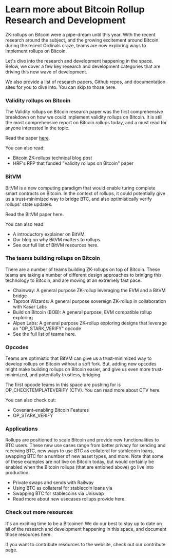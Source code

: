 # Learn more about Bitcoin Rollup Research and Development

ZK-rollups on Bitcoin were a pipe-dream until this year. With the recent research around the subject, and the growing excitement around Bitcoin during the recent Ordinals craze, teams are now exploring ways to implement rollups on Bitcoin.

Let's dive into the research and development happening in the space. Below, we cover a few key research and development categories that are driving this new wave of development.

We also provide a list of research papers, Github repos, and documentation sites for you to dive into. You can skip to those here.

### Validity rollups on Bitcoin

The Validity rollups on Bitcoin research paper was the first comprehensive breakdown on how we could implement validity rollups on Bitcoin. It is still the most comprehensive report on Bitcoin rollups today, and a must read for anyone interested in the topic.

Read the paper [here](https://bitcoinrollups.org/).

You can also read:

- Bitcoin ZK-rollups technical blog post
- HRF's RFP that funded "Validity rollups on Bitcoin" paper

### BitVM

BitVM is a new computing paradigm that would enable turing complete smart contracts on Bitcoin. In the context of rollups, it could potentially give us a trust-minimized way to bridge BTC, and also optimistically verify rollups' state updates. 

Read the BitVM paper here.

You can also read:

- A introductory explainer on BitVM
- Our blog on why BitVM matters to rollups
- See our full list of BitVM resources here.

### The teams building rollups on Bitcoin

There are a number of teams building ZK-rollups on top of Bitcoin. These teams are taking a number of different design approaches to brinigng this technology to Bitcoin, and are moving at an extremely fast pace.

- Chainway: A general purpose ZK-rollup leveraging the EVM and a BitVM bridge
- Taproot Wizards: A general purpose sovereign ZK-rollup in collaboration with Kasar Labs
- Build on Bitcoin (BOB): A general purpose, EVM compatible rollup exploring 
- Alpen Labs: A general purpose ZK-rollup exploring designs that leverage an "OP_STARK_VERIFY" opcode
- See the full list of teams here.

### Opcodes

Teams are optimistic that BitVM can give us a trust-minimized way to develop rollups on Bitcoin without a soft fork. But, adding new opcodes might make building rollups on Bitcoin easier, and give us even more trust-minimized, and potentially trustless, bridging.

The first opcode teams in this space are pushing for is OP_CHECKTEMPLATEVERIFY (CTV). You can read more about CTV here.

You can also check out:

- Covenant-enabling Bitcoin Features
- OP_STARK_VERIFY

### Applications

Rollups are positioned to scale Bitcoin and provide new functionalities to BTC users. These new use cases range from better privacy for sending and receiving BTC, new ways to use BTC as collateral for stablecoin loans, swapping BTC for a number of new asset types, and more. Note that some of these examples are not live on Bitcoin today, but would certainly be enabled when the Bitcoin rollups (that are entioned above) go live into production.

- Private swaps and sends with Railway
- Using BTC as collateral for stablecoin loans via
- Swapping BTC for stablecoins via Uniswap
- Read more about new usecases rollups provide here.

### Check out more resources

It's an exciting time to be a Bitcoiner! We do our best to stay up to date on all of the research and development happening in this space, and document those resources here. 

If you want to contribute resources to the website, check out our contribute page.
